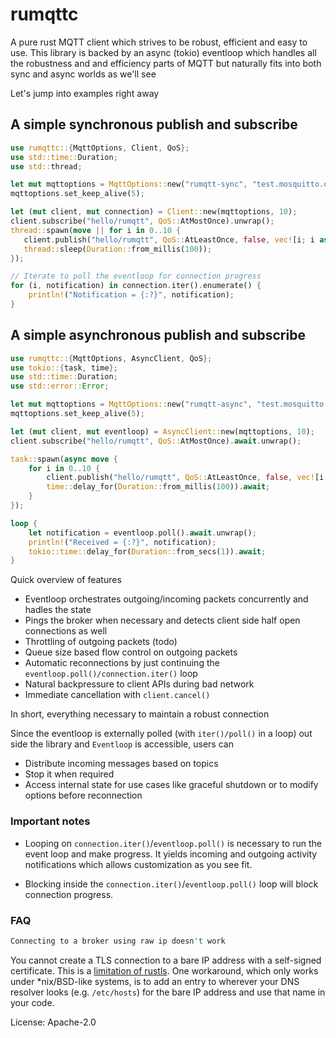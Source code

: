 # rumqttc

A pure rust MQTT client which strives to be robust, efficient and easy to use.
This library is backed by an async (tokio) eventloop which handles all the
robustness and and efficiency parts of MQTT but naturally fits into both sync
and async worlds as we'll see

Let's jump into examples right away

A simple synchronous publish and subscribe
----------------------------

```rust
use rumqttc::{MqttOptions, Client, QoS};
use std::time::Duration;
use std::thread;

let mut mqttoptions = MqttOptions::new("rumqtt-sync", "test.mosquitto.org", 1883);
mqttoptions.set_keep_alive(5);

let (mut client, mut connection) = Client::new(mqttoptions, 10);
client.subscribe("hello/rumqtt", QoS::AtMostOnce).unwrap();
thread::spawn(move || for i in 0..10 {
   client.publish("hello/rumqtt", QoS::AtLeastOnce, false, vec![i; i as usize]).unwrap();
   thread::sleep(Duration::from_millis(100));
});

// Iterate to poll the eventloop for connection progress
for (i, notification) in connection.iter().enumerate() {
    println!("Notification = {:?}", notification);
}
```

A simple asynchronous publish and subscribe
------------------------------

```rust
use rumqttc::{MqttOptions, AsyncClient, QoS};
use tokio::{task, time};
use std::time::Duration;
use std::error::Error;

let mut mqttoptions = MqttOptions::new("rumqtt-async", "test.mosquitto.org", 1883);
mqttoptions.set_keep_alive(5);

let (mut client, mut eventloop) = AsyncClient::new(mqttoptions, 10);
client.subscribe("hello/rumqtt", QoS::AtMostOnce).await.unwrap();

task::spawn(async move {
    for i in 0..10 {
        client.publish("hello/rumqtt", QoS::AtLeastOnce, false, vec![i; i as usize]).await.unwrap();
        time::delay_for(Duration::from_millis(100)).await;
    }
});

loop {
    let notification = eventloop.poll().await.unwrap();
    println!("Received = {:?}", notification);
    tokio::time::delay_for(Duration::from_secs(1)).await;
}
```

Quick overview of features
- Eventloop orchestrates outgoing/incoming packets concurrently and hadles the state
- Pings the broker when necessary and detects client side half open connections as well
- Throttling of outgoing packets (todo)
- Queue size based flow control on outgoing packets
- Automatic reconnections by just continuing the `eventloop.poll()/connection.iter()` loop
- Natural backpressure to client APIs during bad network
- Immediate cancellation with `client.cancel()`

In short, everything necessary to maintain a robust connection

Since the eventloop is externally polled (with `iter()/poll()` in a loop)
out side the library and `Eventloop` is accessible, users can
- Distribute incoming messages based on topics
- Stop it when required
- Access internal state for use cases like graceful shutdown or to modify options before reconnection

### Important notes

- Looping on `connection.iter()`/`eventloop.poll()` is necessary to run the
  event loop and make progress. It yields incoming and outgoing activity
  notifications which allows customization as you see fit.

- Blocking inside the `connection.iter()`/`eventloop.poll()` loop will block
  connection progress.

### FAQ
```rust
Connecting to a broker using raw ip doesn't work
```

You cannot create a TLS connection to a bare IP address with a self-signed
certificate. This is a [limitation of rustls](https://github.com/ctz/rustls/issues/184).
One workaround, which only works under *nix/BSD-like systems, is to add an
entry to wherever your DNS resolver looks (e.g. `/etc/hosts`) for the bare IP
address and use that name in your code.

License: Apache-2.0
